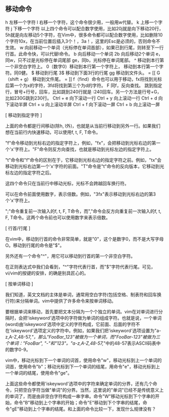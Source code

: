 ## 移动命令
h 左移一个字符
l 右移一个字符，这个命令很少用，一般用w代替。
k 上移一个字符
j 下移一个字符
以上四个命令可以配合数字使用，比如20j就是向下移动20行，5h就是向左移动5个字符，在Vim中，很多命令都可以配合数字使用，比如删除10个字符10x，在当前位置后插入3个！，3a！<Esc>，这里的Esc是必须的，否则命令不生效。
w 向前移动一个单词（光标停在单词首部），如果已到行尾，则转至下一行行首。此命令快，可以代替l命令。
b 向后移动一个单词 2b 向后移动2个单词
e，同w，只不过是光标停在单词尾部
ge，同b，光标停在单词尾部。
^ 移动到本行第一个非空白字符上。
0（数字0）移动到本行第一个字符上，
<HOME> 移动到本行第一个字符。同0健。
$ 移动到行尾 3$ 移动到下面3行的行尾
gg 移动到文件头。 = [[
G（shift + g） 移动到文件尾。 = ]]
f（find）命令也可以用于移动，fx将找到光标后第一个为x的字符，3fd将找到第三个为d的字符。
F 同f，反向查找。
跳到指定行，冒号+行号，回车，比如跳到240行就是 :240回车。另一个方法是行号+G，比如230G跳到230行。
Ctrl + e 向下滚动一行
Ctrl + y 向上滚动一行
Ctrl + d 向下滚动半屏
Ctrl + u 向上滚动半屏
Ctrl + f 向下滚动一屏
Ctrl + b 向上滚动一屏




[ 移动到指定字符 ]

上面的命令都是行间移动(除h, l外)，也就是从当前行移动到另外一行。如果我们想在当前行内快速移动，可以使用f, t, F, T命令。

"f"命令移动到光标右边的指定字符上，例如，"fx"，会把移动到光标右边的第一个'x'字符上。"F"命令则反方向查找，也就是移动到光标左边的指定字符上。

"t"命令和"f"命令的区别在于，它移动到光标右边的指定字符之前。例如，"tx"会移动到光标右边第一个'x'字符的前面。"T"命令是"t"命令的反向版本，它移动到光标左边的指定字符之后。

这四个命令只在当前行中移动光标，光标不会跨越回车换行符。

可以在命令前面使用数字，表示倍数。例如，"3fx"表示移动到光标右边的第3个'x'字符上。

";"命令重复前一次输入的f, t, F, T命令，而","命令会反方向重复前一次输入的f, t, F, T命令。这两个命令前也可以使用数字来表示倍数。

[ 行首/行尾 ]

在vim中，移动到行首的命令非常简单，就是"0"，这个是数字0，而不是大写字母O。移动到行尾的命令是"$"。

另外还有一个命令"^"，用它可以移动到行首的第一个非空白字符。

在正则表达式中我们会看到，"^"字符代表行首，而"$"字符代表行尾。可见，vi/vim的按键的安排，的确是别具匠心的。

[ 按单词移动 ]

我们知道，英文文档的主体是单词，通常用空白字符(包括空格、制表符和回车换行符)来分隔单词。vim中提供了许多命令来按单词移动。

要根据单词来移动，首先要把文本分隔为一个个独立的单词。vim在对单词进行分隔时，会把'iskeyword'选项中的字符做为单词的组成字符。也就是说，一个单词(word)由'iskeyword'选项中定义的字符构成，它前面、后面的字符不在'iskeyword'选项定义的字符中。例如，如果我们把'iskeyword'选项设置为"a-z,A-Z,48-57,_"，那么"FooBar_123"被做为一个单词，而"FooBar-123"被做为三个单词："FooBar", "-"和"123"。"a-z,A-Z,48-57,_"中的48-57表示ASCII码表中的数字0-9。

vim中，移动光标到下一个单词的词首，使用命令"w"，移动光标到上一个单词的词首，使用命令"b"；移动光标到下一个单词的结尾，用命令"e"，移动光标到上一个单词的结尾，使用命令"ge"。

上面这些命令都使用'iskeyword'选项中的字符来确定单词的分界，还有几个命令，只把空白字符当做"单词"的分界。当然，这里说的"单词"已经不是传统意义上的单词了，而是由非空白字符构成一串字串。命令"W"移动光标到下个字串的开始，命令"B"移动到上个字串的开始；命令"E"移动到下个字串的结尾，命令"gE"移动到上个字串的结尾。和上面的命令比较一下，发现什么规律没有？